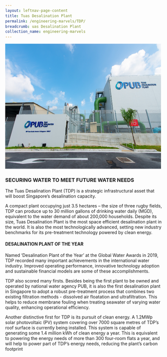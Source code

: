```yaml
---
layout: leftnav-page-content
title: Tuas Desalination Plant
permalink: /engineering-marvels/TDP/
breadcrumb: uas Desalination Plant
collection_name: engineering-marvels
---
```


<img src="/images/TDP.jpg" alt="TDP" style="width:500px;height:400px;">

### SECURING WATER TO MEET FUTURE WATER NEEDS
The Tuas Desalination Plant (TDP) is a strategic infrastructural asset that will boost Singapore’s desalination capacity.

A compact plant occupying just 3.5 hectares – the size of three rugby fields, TDP can produce up to 30 million gallons of drinking water daily (MGD), equivalent to the water demand of about 200,000 households. Despite its size, Tuas Desalination Plant is the most space efficient desalination plant in the world. It is also the most technologically advanced, setting new industry benchmarks for its pre-treatment technology powered by clean energy.

#### DESALINATION PLANT OF THE YEAR
Named ‘Desalination Plant of the Year’ at the Global Water Awards in 2019, TDP recorded many important achievements in the international water industry. Improved operating performance, innovative technology adoption and sustainable financial models are some of these accomplishments. 

TDP also scored many firsts. Besides being the first plant to be owned and operated by national water agency PUB, it is also the first desalination plant in Singapore to adopt a robust pre-treatment process that combines two existing filtration methods - dissolved air floatation and ultrafiltration. This helps to reduce membrane fouling when treating seawater of varying water quality, enhancing operational efficiency. 

Another distinctive first for TDP is its pursuit of clean energy. A 1.2MWp solar photovoltaic (PV) system covering over 7000 square metres of TDP’s roof surface is currently being installed. This system is capable of generating some 1.4 million kWh of clean energy a year. This is equivalent to powering the energy needs of more than 300 four-room flats a year, and will help to power part of TDP’s energy needs, reducing the plant’s carbon footprint
